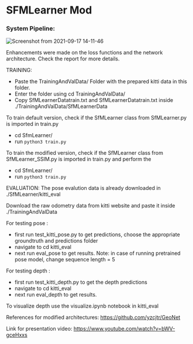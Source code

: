# SFMLearner Mod
### System Pipeline:

![Screenshot from 2021-09-17 14-11-46](https://user-images.githubusercontent.com/43991028/133834858-1acab633-6fb8-4881-9744-5abd5b73bf08.png)

Enhancements were made on the loss functions and the network architecture. Check the report for more details.

TRAINING:
 - Paste the TrainingAndValData/ Folder with the prepared kitti data in this folder.
 - Enter the folder using cd TrainingAndValData/
 - Copy SfMLearnerDatatrain.txt and SfMLearnerDatatrain.txt inside ./TrainingAndValData/SfMLearnerData

To train default version, check if the SfMLearner class from SfMLearner.py is imported in train.py
 - cd SfmLearner/
 - run `python3 train.py`


To train the modified version, check if the SfMLearner class from SfMLearner_SSIM.py is imported in train.py and perform the
 - cd SfmLearner/
 - run `python3 train.py`


EVALUATION:
The pose evalution data is already downloaded in ./SfMLearner/kitti_eval 

Download the raw odometry data from kitti website and paste it inside ./TrainingAndValData

For testing pose :
- first run test_kitti_pose.py to get predictions, choose the appropriate groundtruth and predictions folder
- navigate to cd kitti_eval
- next run eval_pose to get results.
Note: in case of running pretrained pose model, change sequence length = 5

For testing depth :
- first run test_kitti_depth.py to get the depth predictions
- navigate to cd kitti_eval
- next run eval_depth to get results.

To visualize depth use the visualize.ipynb notebook in kitti_eval




References for modified architectures:
https://github.com/yzcjtr/GeoNet

Link for presentation video:
https://www.youtube.com/watch?v=bWV-gceHxxs
